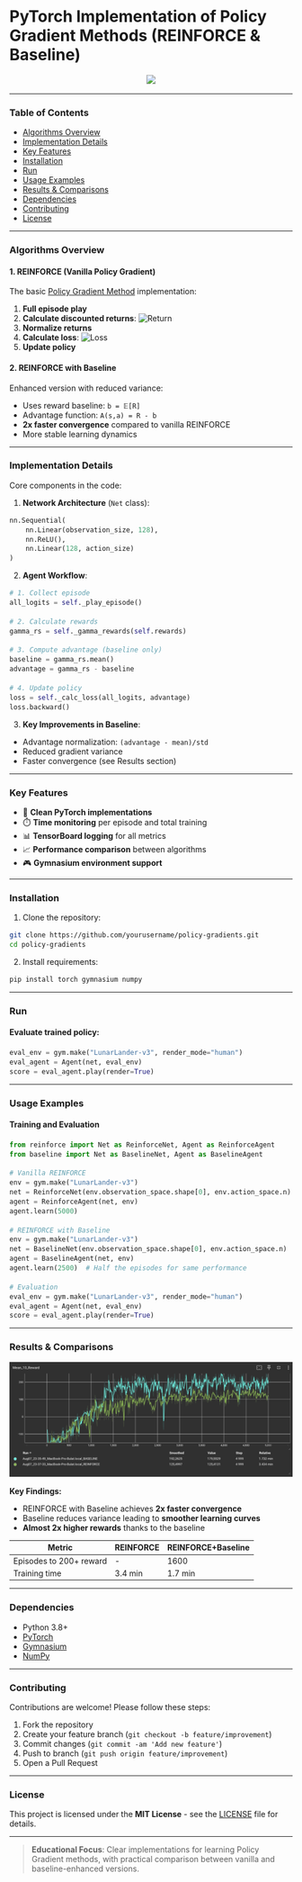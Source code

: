 # PyTorch Implementation of Policy Gradient Methods (REINFORCE & Baseline)

<p align="center">
  <img src="https://gymnasium.farama.org/_images/lunar_lander.gif" width="300"/>
</p>

---

### Table of Contents
* [Algorithms Overview](#algorithms-overview)
* [Implementation Details](#implementation-details)
* [Key Features](#key-features)
* [Installation](#installation)
* [Run](#run)
* [Usage Examples](#usage-examples)
* [Results & Comparisons](#results--comparisons)
* [Dependencies](#dependencies)
* [Contributing](#contributing)
* [License](#license)

---

### Algorithms Overview

#### 1. REINFORCE (Vanilla Policy Gradient)
The basic [Policy Gradient Method](https://en.wikipedia.org/wiki/Policy_gradient_method) implementation:
1. **Full episode play**
2. **Calculate discounted returns**:
   ![Return](https://latex.codecogs.com/svg.image?\%20$Q_{k,t}%20=%20\sum_{i=0}^{T-t}%20\gamma^i%20r_{t+i}$)
3. **Normalize returns**
4. **Calculate loss**:
   ![Loss](https://latex.codecogs.com/svg.image?\%20$L%20=%20-\sum_{t=0}^{T}%20\log%20\pi_\theta(a_t%20\mid%20s_t)\,R_t$)
5. **Update policy**

#### 2. REINFORCE with Baseline
Enhanced version with reduced variance:
- Uses reward baseline: `b = 𝔼[R]`
- Advantage function: `A(s,a) = R - b`
- **2x faster convergence** compared to vanilla REINFORCE
- More stable learning dynamics

---

### Implementation Details
Core components in the code:

1. **Network Architecture** (`Net` class):
```python
nn.Sequential(
    nn.Linear(observation_size, 128),
    nn.ReLU(),
    nn.Linear(128, action_size)
)
```

2. **Agent Workflow**:
```python
# 1. Collect episode
all_logits = self._play_episode()

# 2. Calculate rewards
gamma_rs = self._gamma_rewards(self.rewards)

# 3. Compute advantage (baseline only)
baseline = gamma_rs.mean()
advantage = gamma_rs - baseline

# 4. Update policy
loss = self._calc_loss(all_logits, advantage)
loss.backward()
```

3. **Key Improvements in Baseline**:
- Advantage normalization: `(advantage - mean)/std`
- Reduced gradient variance
- Faster convergence (see Results section)

---

### Key Features
- 🚀 **Clean PyTorch implementations**
- ⏱️ **Time monitoring** per episode and total training
- 📊 **TensorBoard logging** for all metrics
- 📈 **Performance comparison** between algorithms
- 🎮 **Gymnasium environment support**

---

### Installation
1. Clone the repository:  
```bash
git clone https://github.com/yourusername/policy-gradients.git
cd policy-gradients
```

2. Install requirements:
```bash
pip install torch gymnasium numpy
```

---

### Run

#### Evaluate trained policy:
```python
eval_env = gym.make("LunarLander-v3", render_mode="human")
eval_agent = Agent(net, eval_env)
score = eval_agent.play(render=True)
```

---

### Usage Examples

#### Training and Evaluation
```python
from reinforce import Net as ReinforceNet, Agent as ReinforceAgent
from baseline import Net as BaselineNet, Agent as BaselineAgent

# Vanilla REINFORCE
env = gym.make("LunarLander-v3")
net = ReinforceNet(env.observation_space.shape[0], env.action_space.n)
agent = ReinforceAgent(net, env)
agent.learn(5000)

# REINFORCE with Baseline
env = gym.make("LunarLander-v3")
net = BaselineNet(env.observation_space.shape[0], env.action_space.n)
agent = BaselineAgent(net, env)
agent.learn(2500)  # Half the episodes for same performance

# Evaluation
eval_env = gym.make("LunarLander-v3", render_mode="human")
eval_agent = Agent(net, eval_env)
score = eval_agent.play(render=True)
```

---

### Results & Comparisons
![Algorithm Comparison](data/comparison.png)

**Key Findings:**
- REINFORCE with Baseline achieves **2x faster convergence**
- Baseline reduces variance leading to **smoother learning curves**
- **Almost 2x higher rewards** thanks to the baseline

| Metric                  | REINFORCE | REINFORCE+Baseline |
|-------------------------|----------|-------------------|
| Episodes to 200+ reward | -        | 1600              |
| Training time           | 3.4 min  | 1.7 min           |

---

### Dependencies
- Python 3.8+
- [PyTorch](https://pytorch.org/)
- [Gymnasium](https://gymnasium.farama.org/)
- [NumPy](https://numpy.org/)

---

### Contributing
Contributions are welcome! Please follow these steps:
1. Fork the repository
2. Create your feature branch (`git checkout -b feature/improvement`)
3. Commit changes (`git commit -am 'Add new feature'`)
4. Push to branch (`git push origin feature/improvement`)
5. Open a Pull Request

---

### License
This project is licensed under the **MIT License** - see the [LICENSE](LICENSE) file for details.

---
> **Educational Focus**: Clear implementations for learning Policy Gradient methods, with practical comparison between vanilla and baseline-enhanced versions.
